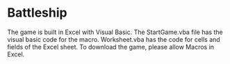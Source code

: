 # Battleship
The game is built in Excel with Visual Basic.
The StartGame.vba file has the visual basic code for the macro. Worksheet.vba has the code for cells and fields of the Excel sheet. 
To download the game, please allow Macros in Excel. 
